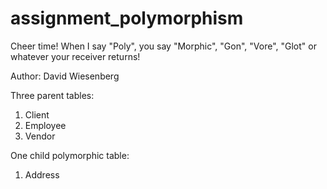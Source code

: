 assignment_polymorphism
=======================

Cheer time! When I say "Poly", you say "Morphic", "Gon", "Vore", "Glot" or whatever your receiver returns!

Author: David Wiesenberg

Three parent tables:

1. Client
2. Employee
3. Vendor

One child polymorphic table:
1. Address

